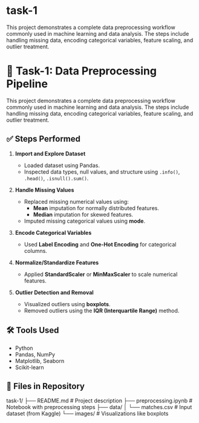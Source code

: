 # task-1
This project demonstrates a complete data preprocessing workflow commonly used in machine learning and data analysis. The steps include handling missing data, encoding categorical variables, feature scaling, and outlier treatment.

# 🧹 Task-1: Data Preprocessing Pipeline

This project demonstrates a complete data preprocessing workflow commonly used in machine learning and data analysis. The steps include handling missing data, encoding categorical variables, feature scaling, and outlier treatment.

## ✅ Steps Performed

1. **Import and Explore Dataset**
   - Loaded dataset using Pandas.
   - Inspected data types, null values, and structure using `.info()`, `.head()`, `.isnull().sum()`.

2. **Handle Missing Values**
   - Replaced missing numerical values using:
     - **Mean** imputation for normally distributed features.
     - **Median** imputation for skewed features.
   - Imputed missing categorical values using **mode**.

3. **Encode Categorical Variables**
   - Used **Label Encoding** and **One-Hot Encoding** for categorical columns.

4. **Normalize/Standardize Features**
   - Applied **StandardScaler** or **MinMaxScaler** to scale numerical features.

5. **Outlier Detection and Removal**
   - Visualized outliers using **boxplots**.
   - Removed outliers using the **IQR (Interquartile Range)** method.

## 🛠️ Tools Used

- Python
- Pandas, NumPy
- Matplotlib, Seaborn
- Scikit-learn

## 📁 Files in Repository
task-1/
├── README.md # Project description
├── preprocessing.ipynb # Notebook with preprocessing steps
├── data/
│ └── matches.csv # Input dataset (from Kaggle)
└── images/ # Visualizations like boxplots

